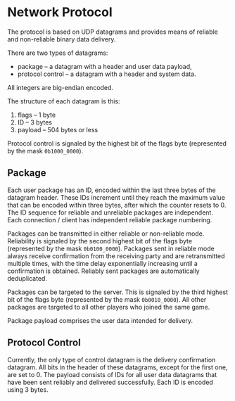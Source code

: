 # Network Protocol

The protocol is based on UDP datagrams and provides means of reliable and
non-reliable binary data delivery.

There are two types of datagrams:

* package – a datagram with a header and user data payload,
* protocol control – a datagram with a header and system data.

All integers are big-endian encoded.

The structure of each datagram is this:

1. flags – 1 byte
1. ID – 3 bytes
1. payload – 504 bytes or less

Protocol control is signaled by the highest bit of the flags byte (represented
by the mask `0b1000_0000`).

## Package

Each user package has an ID, encoded within the last three bytes of the
datagram header. These IDs increment until they reach the maximum value that
can be encoded within three bytes, after which the counter resets to 0. The ID
sequence for reliable and unreliable packages are independent. Each connection
/ client has independent reliable package numbering.

Packages can be transmitted in either reliable or non-reliable mode.
Reliability is signaled by the second highest bit of the flags byte
(represented by the mask `0b0100_0000`). Packages sent in reliable mode always
receive confirmation from the receiving party and are retransmitted multiple
times, with the time delay exponentially increasing until a confirmation is
obtained. Reliably sent packages are automatically deduplicated.

Packages can be targeted to the server. This is signaled by the third highest
bit of the flags byte (represented by the mask `0b0010_0000`). All other
packages are targeted to all other players who joined the same game.

Package payload comprises the user data intended for delivery.

## Protocol Control

Currently, the only type of control datagram is the delivery confirmation
datagram. All bits in the header of these datagrams, except for the first one,
are set to 0. The payload consists of IDs for all user data datagrams that have
been sent reliably and delivered successfully. Each ID is encoded using 3
bytes.
